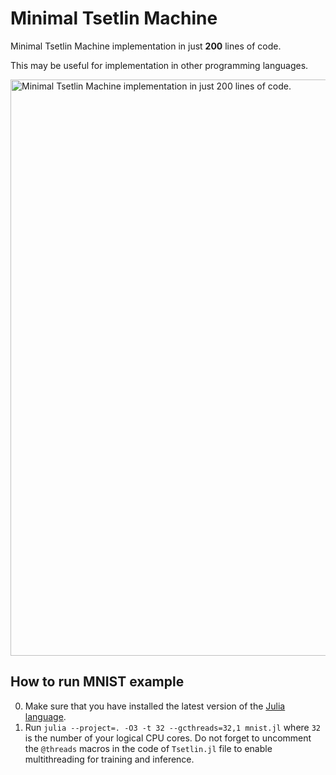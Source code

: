 # Minimal Tsetlin Machine
Minimal Tsetlin Machine implementation in just **200** lines of code.

This may be useful for implementation in other programming languages.

<img width="922" alt="Minimal Tsetlin Machine implementation in just 200 lines of code." src="https://github.com/BooBSD/TsetlinMinimal/assets/48304/0d2e1ce4-5129-4901-bffa-7e024c138235">

How to run MNIST example
------------------------

0. Make sure that you have installed the latest version of the [Julia language](https://julialang.org/downloads/).
1. Run `julia --project=. -O3 -t 32 --gcthreads=32,1 mnist.jl` where `32` is the number of your logical CPU cores.
   Do not forget to uncomment the `@threads` macros in the code of `Tsetlin.jl` file to enable multithreading for training and inference.
